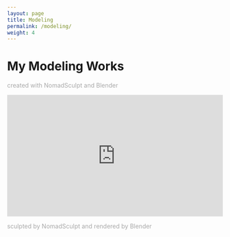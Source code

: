 ```yaml
---
layout: page
title: Modeling
permalink: /modeling/
weight: 4
---
```


# My Modeling Works
<p style="color:DarkGrey">
created with NomadSculpt and Blender
</p>

<div style="width:100%;height:0px;position:relative;padding-bottom:56.250%;"><iframe src="https://streamable.com/e/gqy4pl" frameborder="0" width="100%" height="100%" allowfullscreen style="width:100%;height:100%;position:absolute;left:0px;top:0px;overflow:hidden;"></iframe></div>
<p class="text-center" style="color:DarkGrey">
sculpted by NomadSculpt and rendered by Blender
</p>

